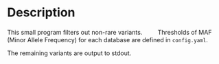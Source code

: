 # Description
This small program filters out non-rare variants. 　　
Thresholds of MAF (Minor Allele Frequency) for each database are defined in `config.yaml`.

The remaining variants are output to stdout.

